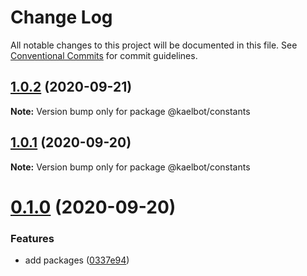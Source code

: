 # Change Log

All notable changes to this project will be documented in this file.
See [Conventional Commits](https://conventionalcommits.org) for commit guidelines.

## [1.0.2](https://github.com/kaeltec/packages/compare/v1.0.1...v1.0.2) (2020-09-21)

**Note:** Version bump only for package @kaelbot/constants





## [1.0.1](https://github.com/kaeltec/packages/compare/v0.1.0...v1.0.1) (2020-09-20)

**Note:** Version bump only for package @kaelbot/constants





# [0.1.0](https://github.com/kaeltec/packages/compare/v0.0.2...v0.1.0) (2020-09-20)


### Features

* add packages ([0337e94](https://github.com/kaeltec/packages/commit/0337e9436fb635300f5a312c671a2f21818b4daf))
